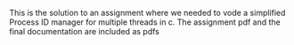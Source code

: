 This is the solution to an assignment where we needed to vode a simplified Process ID manager for multiple threads in c. The assignment pdf and the final documentation are included as pdfs

